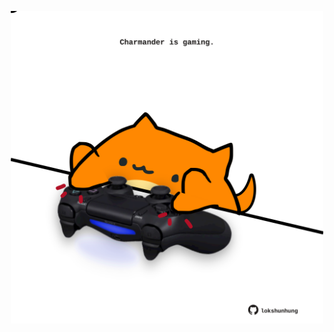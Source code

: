 <!-- built at 14/02/2023, 17:01:17 UTC -->
<p align="center">
  <img width="500" height="500" src="./ReadmeImage.svg">
</p>
